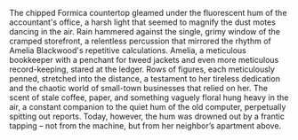 The chipped Formica countertop gleamed under the fluorescent hum of the accountant's office, a harsh light that seemed to magnify the dust motes dancing in the air.  Rain hammered against the single, grimy window of the cramped storefront, a relentless percussion that mirrored the rhythm of Amelia Blackwood's repetitive calculations.  Amelia, a meticulous bookkeeper with a penchant for tweed jackets and even more meticulous record-keeping, stared at the ledger.  Rows of figures, each meticulously penned, stretched into the distance, a testament to her tireless dedication and the chaotic world of small-town businesses that relied on her.  The scent of stale coffee, paper, and something vaguely floral hung heavy in the air, a constant companion to the quiet hum of the old computer, perpetually spitting out reports.  Today, however, the hum was drowned out by a frantic tapping – not from the machine, but from her neighbor’s apartment above.
